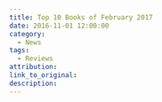 ```yaml
---
title: Top 10 Books of February 2017
date: 2016-11-01 12:00:00
category:
  - News
tags:
  - Reviews
attribution:
link_to_original:
description:
---
```

